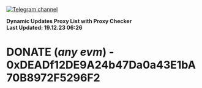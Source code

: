 [![Telegram channel](https://img.shields.io/endpoint?url=https://runkit.io/damiankrawczyk/telegram-badge/branches/master?url=https://t.me/n4z4v0d)](https://t.me/n4z4v0d) 

**Dynamic Updates Proxy List with Proxy Checker**  
**Last Updated: 19.12.23 06:26**

# DONATE (_any evm_) - 0xDEADf12DE9A24b47Da0a43E1bA70B8972F5296F2
